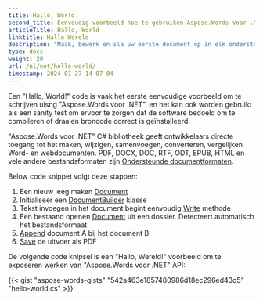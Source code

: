 ```yaml
---
title: Hallo, World
second_title: Eenvoudig voorbeeld hoe te gebruiken Aspose.Words voor .NET
articleTitle: Hallo, World
linktitle: Hallo Wereld
description: "Maak, bewerk en sla uw eerste document op in elk ondersteund formaat met behulp van Aspose.Words voor .NET om haar eenvoud en kracht te ervaren in C#."
type: docs
weight: 20
url: /nl/net/hello-world/
timestamp: 2024-01-27-14-07-04
---
```


Een "Hallo, World!" code is vaak het eerste eenvoudige voorbeeld om te schrijven uisng "Aspose.Words voor .NET", en het kan ook worden gebruikt als een sanity test om ervoor te zorgen dat de software bedoeld om te compileren of draaien broncode correct is geïnstalleerd.

"Aspose.Words voor .NET" C# bibliotheek geeft ontwikkelaars directe toegang tot het maken, wijzigen, samenvoegen, converteren, vergelijken Word- en webdocumenten. PDF, DOCX, DOC, RTF, ODT, EPUB, HTML en vele andere bestandsformaten zijn [Ondersteunde documentformaten](/words/nl/net/supported-document-formats/).

Below code snippet volgt deze stappen:

1. Een nieuw leeg maken [Document](https://reference.aspose.com/words/net/aspose.words/document)
1. Initialiseer een [DocumentBuilder](https://reference.aspose.com/words/net/aspose.words/documentbuilder/) klasse
1. Tekst invoegen in het document begint eenvoudig [Write](https://reference.aspose.com/words/net/aspose.words/documentbuilder/write/) methode
1. Een bestaand openen [Document](https://reference.aspose.com/words/net/aspose.words/document/document/) uit een dossier. Detecteert automatisch het bestandsformaat
1. [Append](https://reference.aspose.com/words/net/aspose.words/document/appenddocument/) document A bij het document B
1. [Save](https://reference.aspose.com/words/net/aspose.words/document/save/) de uitvoer als PDF

De volgende code knipsel is een "Hallo, Wereld!" voorbeeld om te exposeren werken van "Aspose.Words voor .NET" API:

{{< gist "aspose-words-gists" "542a463e1857480986d18ec296ed43d5" "hello-world.cs" >}}
